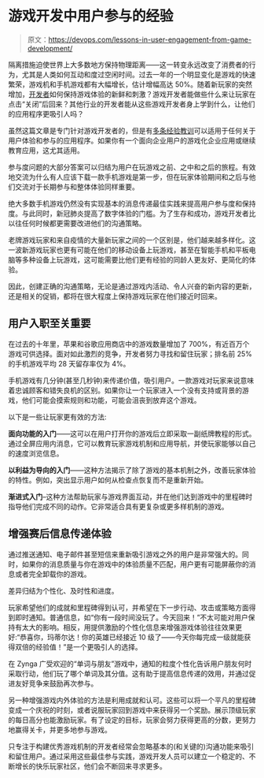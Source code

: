 # 游戏开发中用户参与的经验

> 原文：<https://devops.com/lessons-in-user-engagement-from-game-development/>

隔离措施迫使世界上大多数地方保持物理距离——这一转变永远改变了消费者的行为，尤其是人类如何互动和度过空闲时间。过去一年的一个明显变化是游戏的快速繁荣，游戏机和手机游戏都有大幅增长，估计增幅高达 50%。随着新玩家的突然增加，[开发者](https://devops.com/?s=game+development)如何保持游戏体验的新鲜和刺激？游戏开发者能做些什么来让玩家在点击“关闭”后回来？其他行业的开发者能从这些游戏开发者身上学到什么，让他们的应用程序更吸引人吗？

虽然这篇文章是专门针对游戏开发者的，但是有[多条经验教训](https://securityboulevard.com/?s=game+development)可以适用于任何关于用户体验和参与的应用程序。如果你有一个面向企业用户的游戏化企业应用或继续教育应用，这尤其适用。

参与度问题的大部分答案可以归结为用户在玩游戏之前、之中和之后的旅程。有效地交流为什么有人应该下载一款手机游戏是第一步，但在玩家体验期间和之后与他们交流对于长期参与和整体体验同样重要。

绝大多数手机游戏仍然没有实现基本的消息传递最佳实践来提高用户参与度和保持度。与此同时，新冠肺炎提高了数字体验的门槛。为了生存和成功，游戏开发者比以往任何时候都更需要改进他们的沟通策略。

老牌游戏玩家和来自疫情的大量新玩家之间的一个区别是，他们越来越多样化。这一波新游戏玩家也更有可能在他们的移动设备上玩游戏，甚至在智能手机和平板电脑等多种设备上玩游戏，这可能需要比他们更有经验的同龄人更友好、更简化的体验。

因此，创建正确的沟通策略，无论是通过游戏内活动、令人兴奋的新内容的更新，还是相关的促销，都将在很大程度上保持游戏玩家在他们接近时回来。

## 用户入职至关重要

在过去的十年里，苹果和谷歌应用商店中的游戏数量增加了 700%，有近百万个游戏可供选择。面对如此激烈的竞争，开发者努力寻找和留住玩家；排名前 25%的手机游戏平均 28 天留存率仅为 4%。

手机游戏有几分钟(甚至几秒钟)来传递价值，吸引用户。一款游戏对玩家来说意味着忠诚顾客和错失良机的区别。如果你让一个玩家进入一个没有支持或背景的游戏，他们可能会摸索规则和功能，可能会沮丧到放弃这个游戏。

以下是一些让玩家更有效的方法:

**面向功能的入门**——这可以在用户打开你的游戏后立即采取一副纸牌教程的形式。通过全屏应用内消息，它可以教育玩家游戏机制和应用导航，并使玩家能够以自己的速度浏览信息。

**以利益为导向的入门**——这种方法揭示了除了游戏的基本机制之外，改善玩家体验的特性。例如，突出显示用户如何从检查点恢复而不是重新开始。

**渐进式入门**–这种方法帮助玩家与游戏界面互动，并在他们达到游戏中的里程碑时指导他们完成不同的动作。它非常适合具有更复杂或更多样机制的游戏。

## 增强赛后信息传递体验

通过推送通知、电子邮件甚至短信来重新吸引游戏之外的用户是非常强大的。同时，如果你的消息质量与你在游戏中的体验质量不匹配，用户更有可能屏蔽你的消息或者完全卸载你的游戏。

差异归结为个性化、及时性和进度。

玩家希望他们的成就和里程碑得到认可，并希望在下一步行动、攻击或策略方面得到即时通知。普通信息，如“你有一段时间没玩了。今天回来！”不太可能对用户保持有太大的影响。相反，用提供激励的个性化信息来增强游戏体验往往效果更好:“恭喜你，玛蒂尔达！你的英雄已经接近 10 级了——今天你每完成一级就能获得双倍的经验值！”是一个更吸引人的选择。

在 Zynga 广受欢迎的“单词与朋友”游戏中，通知的粒度个性化告诉用户朋友何时采取行动，他们玩了哪个单词及其分值。这有助于提高信息传递的效用，并通过促进友好竞争来鼓励再次参与。

另一种增强游戏内外体验的方法是利用成就和认可。这些可以将一个平凡的里程碑变成一个庆祝的时刻，或者说服玩家回到游戏中来获得另一个奖励。展示顶级玩家的每日高分也能激励玩家。有了设定的目标，玩家会努力获得更高的分数，更努力地赢得关卡，并更多地参与游戏。

只专注于构建优秀游戏机制的开发者经常会忽略基本的(和关键的)沟通功能来吸引和留住用户。通过采用这些最佳参与实践，游戏开发人员可以建立一个稳定的、不断增长的快乐玩家社区，他们会不断回来寻求更多。